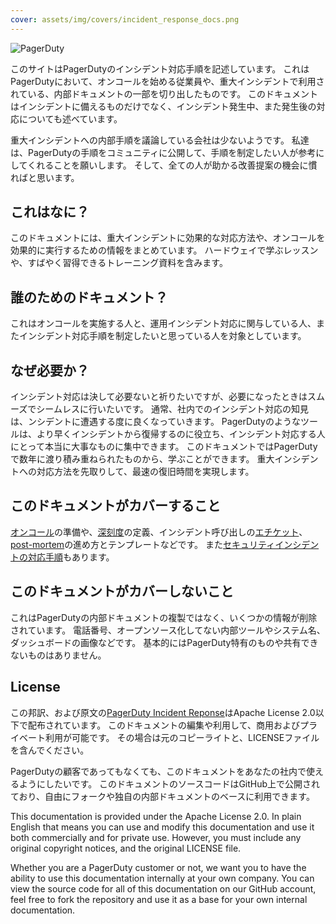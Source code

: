 ```yaml
---
cover: assets/img/covers/incident_response_docs.png
---
```

![PagerDuty](../assets/img/headers/pagerduty_logo.png)


このサイトはPagerDutyのインシデント対応手順を記述しています。
これはPagerDutyにおいて、オンコールを始める従業員や、重大インシデントで利用されている、内部ドキュメントの一部を切り出したものです。
このドキュメントはインシデントに備えるものだけでなく、インシデント発生中、また発生後の対応についても述べています。

重大インシデントへの内部手順を議論している会社は少ないようです。
私達は、PagerDutyの手順をコミュニティに公開して、手順を制定したい人が参考にしてくれることを願いします。
そして、全ての人が助かる改善提案の機会に慣ればと思います。

## これはなに？

このドキュメントには、重大インシデントに効果的な対応方法や、オンコールを効果的に実行するための情報をまとめています。
ハードウェイで学ぶレッスンや、すばやく習得できるトレーニング資料を含みます。

## 誰のためのドキュメント？

これはオンコールを実施する人と、運用インシデント対応に関与している人、またインシデント対応手順を制定したいと思っている人を対象としています。

## なぜ必要か？

インシデント対応は決して必要ないと祈りたいですが、必要になったときはスムーズでシームレスに行いたいです。
通常、社内でのインシデント対応の知見は、ンシデントに遭遇する度に良くなっていきます。
PagerDutyのようなツールは、より早くインシデントから復帰するのに役立ち、インシデント対応する人にとって本当に大事なものに集中できます。
このドキュメントではPagerDutyで数年に渡り積み重ねられたものから、学ぶことができます。
重大インシデントへの対応方法を先取りして、最速の復旧時間を実現します。

## このドキュメントがカバーすること

[オンコール](/oncall/being_oncall.md)の準備や、[深刻度](/before/severity_levels.md)の定義、インシデント呼び出しの[エチケット](/before/call_etiquette.md)、[post-mortem](/after/post_mortem_process.md)の進め方とテンプレートなどです。
また[セキュリティインシデントの対応手順](/during/security_incident_response.md)もあります。

## このドキュメントがカバーしないこと

これはPagerDutyの内部ドキュメントの複製ではなく、いくつかの情報が削除されています。
電話番号、オープンソース化してない内部ツールやシステム名、ダッシュボードの画像などです。
基本的にはPagerDuty特有のものや共有できないものはありません。

## License

この邦訳、および原文の[PagerDuty Incident Reponse](https://response.pagerduty.com/)はApache License 2.0以下で配布されています。
このドキュメントの編集や利用して、商用およびプライベート利用が可能です。
その場合は元のコピーライトと、LICENSEファイルを含んでください。

PagerDutyの顧客であってもなくても、このドキュメントをあなたの社内で使えるようにしたいです。
このドキュメントのソースコードはGitHub上で公開されており、自由にフォークや独自の内部ドキュメントのベースに利用できます。

This documentation is provided under the Apache License 2.0. In plain English that means you can use and modify this documentation and use it both commercially and for private use. However, you must include any original copyright notices, and the original LICENSE file.

Whether you are a PagerDuty customer or not, we want you to have the ability to use this documentation internally at your own company. You can view the source code for all of this documentation on our GitHub account, feel free to fork the repository and use it as a base for your own internal documentation.
